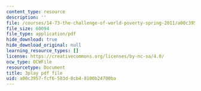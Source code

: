 ```yaml
---
content_type: resource
description: ''
file: /courses/14-73-the-challenge-of-world-poverty-spring-2011/a00c3957fcf6583d0cb48100b24700ba_6RbIUZ-ZvZs.pdf
file_size: 60094
file_type: application/pdf
hide_download: true
hide_download_original: null
learning_resource_types: []
license: https://creativecommons.org/licenses/by-nc-sa/4.0/
ocw_type: OCWFile
resourcetype: Document
title: 3play pdf file
uid: a00c3957-fcf6-583d-0cb4-8100b24700ba
---
```

